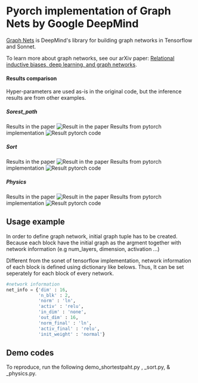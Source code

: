 # Pyorch implementation of Graph Nets by Google DeepMind

[Graph Nets](https://github.com/deepmind/graph_nets) is DeepMind's library for
building graph networks in Tensorflow and Sonnet.

To learn more about graph networks, see our arXiv paper: [Relational inductive
biases, deep learning, and graph networks](https://arxiv.org/abs/1806.01261).

#### Results comparison

Hyper-parameters are used as-is in the original code, but the inference results are from other examples.

##### Sorest_path

Results in the paper
![Result in the paper](https://github.com/YunhyoungNam/Graph_Network_DeepMind2018_pytorch/tree/main/images/shortest-path.png)
Results from pytorch implementation
![Result pytorch code](https://github.com/YunhyoungNam/Graph_Network_DeepMind2018_pytorch/tree/main/images/shortest-path-pytorch.png)

##### Sort

Results in the paper
![Result in the paper](https://github.com/YunhyoungNam/Graph_Network_DeepMind2018_pytorch/tree/main/images/sort.png)
Results from pytorch implementation
![Result pytorch code](https://github.com/YunhyoungNam/Graph_Network_DeepMind2018_pytorch/tree/main/images/sort-pytorch.png)

##### Physics

Results in the paper
![Result in the paper](https://github.com/YunhyoungNam/Graph_Network_DeepMind2018_pytorch/tree/main/images/physics.png)
Results from pytorch implementation
![Result pytorch code](https://github.com/YunhyoungNam/Graph_Network_DeepMind2018_pytorch/tree/main/images/physics-pytorch.png)

## Usage example

In order to define graph network, initial graph tuple has to be created.
Because each block have the initial graph as the argment together with network information (e.g num_layers, dimension, activation ...)

Different from the sonet of tensorflow implementation, network information of each block is defined using dictionary like belows.
Thus, It can be set seperately for each block of every network.

```python
#network information
net_info = {'dim' : 16,
            'n_blk' : 2,
            'norm' : 'ln',
            'activ' : 'relu',
            'in_dim' : 'none',
            'out_dim' : 16,
            'norm_final' : 'ln',
            'activ_final' : 'relu',
            'init_weight' : 'normal'}
```

## Demo codes

To reproduce, run the following demo_shortestpaht.py , \_sort.py, & \_physics.py.
